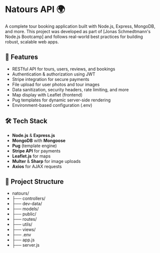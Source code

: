# Natours API 🌍

A complete tour booking application built with Node.js, Express, MongoDB, and more. This project was developed as part of [Jonas Schmedtmann's Node.js Bootcamp] and follows real-world best practices for building robust, scalable web apps.

## 🚀 Features

- RESTful API for tours, users, reviews, and bookings
- Authentication & authorization using JWT
- Stripe integration for secure payments
- File upload for user photos and tour images
- Data sanitization, security headers, rate limiting, and more
- Map display with Leaflet (frontend)
- Pug templates for dynamic server-side rendering
- Environment-based configuration (.env)

## 🛠 Tech Stack

- **Node.js** & **Express.js**
- **MongoDB** with **Mongoose**
- **Pug** (template engine)
- **Stripe API** for payments
- **Leaflet.js** for maps
- **Multer** & **Sharp** for image uploads
- **Axios** for AJAX requests

## 📁 Project Structure

- natours/
- ├── controllers/
- ├── dev-data/
- ├── models/
- ├── public/
- ├── routes/
- ├── utils/
- ├── views/
- ├── .env
- ├── app.js
- ├── server.js
